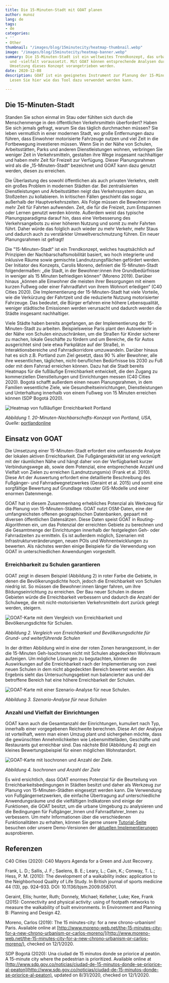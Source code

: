 ```yaml
---
title: Die 15-Minuten-Stadt mit GOAT planen
author: munoz
lang: de
tags:
- de
categories:
- ''
- Other
thumbnail: "/images/blog/15minutecity/heatmap-thumbnail.webp"
image: "/images/blog/15minutecity/heatmap-banner.webp"
summary: Die 15-Minuten-Stadt ist ein weltweites Trendkonzept, das urbane Räume mit hoher Nutzungsdichte
  und -vielfalt voraussetzt. Mit GOAT können entsprechende Analysen durchgeführt und die 
  Umsetzung dieses Konzept vorangetrieben werden.
date: 2020-12-08
description: GOAT ist ein geeignetes Instrument zur Planung der 15-Minuten-Stadt.
  Lesen Sie hier wie das Tool dazu verwendet werden kann.

---
```

## Die 15-Minuten-Stadt

Standen Sie schon einmal im Stau oder fühlten sich durch die Menschenmenge in den öffentlichen Verkehrsmitteln überfordert? Haben Sie sich jemals gefragt, warum Sie das täglich durchmachen müssen? Sie leben vermutlich in einer modernen Stadt, wo große Entfernungen dazu führen, dass Einwohner motorisierte Fahrzeuge nutzen und viel Zeit in die Fortbewegung investieren müssen. Wenn Sie in der Nähe von Schulen, Arbeitsstätten, Parks und anderen Dienstleistungen wohnen, verbringen Sie weniger Zeit in Verkehrsmitteln, gestalten ihre Wege insgesamt nachhaltiger und haben mehr Zeit für Freizeit zur Verfügung. Dieser Planungsrahmen wird als die „15-Minuten-Stadt“ bezeichnet und GOAT kann dazu genutzt werden, diesen zu erreichen.

Die Überlastung des sowohl öffentlichen als auch privaten Verkehrs, stellt ein großes Problem in modernen Städten dar. Bei zentralisierten Dienstleistungen und Arbeitsstätten neigt das Verkehrssystem dazu, an Stoßzeiten zu kollabieren. In kritischen Fällen geschieht das sogar außerhalb der Hauptverkehrszeiten. Als Folge müssen die Bewohner:innen mehr Zeit für Fahrten aufwenden. Zeit, die für die Freizeit, zum Entspannen oder Lernen genutzt werden könnte. Außerdem weist das typische Planungsparadigma darauf hin, dass eine Verbesserung des Verkehrsangebots zu einer höheren Nutzung und somit zu mehr Fahrten führt. Daher würde das folglich auch wieder zu mehr Verkehr, mehr Staus und dadurch auch zu verstärkter Umweltverschmutzung führen. Ein neuer Planungsrahmen ist gefragt!

Die "15-Minuten-Stadt" ist ein Trendkonzept, welches hauptsächlich auf Prinzipien der Nachbarschaftsmobilität basiert, wo hoch integrierte und inklusive Räume sowie gemischte Landnutzungsflächen gefördert werden. Der Initiator des Konzepts, Carolis Moreno, definiert die 15-Minuten-Stadt folgendermaßen: „die Stadt, in der Bewohner:innen ihre Grundbedürfnisse in weniger als 15 Minuten befriedigen können“ (Moreno 2019). Darüber hinaus „können alle Einwohner die meisten ihrer Besorgungen mit einem kurzen Fußweg oder einer Fahrradfahrt von ihrem Wohnort erledigen“ (C40 Cities 2020). Die Implementierung der 15-Minuten-Stadt hat viele Vorteile, wie die Verkürzung der Fahrtzeit und die reduzierte Nutzung motorisierter Fahrzeuge. Das bedeutet, die Bürger erfahren eine höhere Lebensqualität, weniger städtische Emissionen werden verursacht und dadurch werden die Städte insgesamt nachhaltiger.

Viele Städte haben bereits angefangen, an der Implementierung der 15-Minuten-Stadt zu arbeiten. Beispielsweise Paris plant den Autoverkehr in der Nähe von Schulen einzuschränken, um die Straßen für Kinder sicherer zu machen, lokale Geschäfte zu fördern und um Bereiche, die für Autos ausgerichtet sind (wie etwa Parkplätze auf der Straße), in Interaktionsbereiche und Fahrradkorridore umzuwandeln. Darüber hinaus hat es sich z.B. Portland zum Ziel gesetzt, dass 90 % aller Bewohner, alle ihre wesentlichen, täglichen, nicht-beruflichen Bedürfnisse bis 2030 zu Fuß oder mit dem Fahrrad erreichen können. Dazu hat die Stadt bereits Heatmaps für die fußläufige Erreichbarkeit entwickelt, die den Zugang zu kommerziellen Dienstleitungen und Einrichtungen messen (C40 Cities 2020). Bogotá schafft außerdem einen neuen Planungsrahmen, in dem Familien wesentliche Ziele, wie Gesundheitseinrichtungen, Dienstleistungen und Unterhaltung innerhalb von einem Fußweg von 15 Minuten erreichen können (SDP Bogotá 2020).

![Heatmap von fußläufiger Erreichbarkeit Portland](/images/blog/15minutecity/portland.webp "Portland Plan: 20-Minuten-Nachbarschaftskonzept")

_Abbildung 1. 20-Minuten-Nachbarschafts-Konzept von Portland, USA, Quelle:_ [portlandonline](https://www.portlandonline.com/portlandplan/index.cfm?a=288098&c=52256)

## Einsatz von GOAT

Die Umsetzung einer 15-Minuten-Stadt erfordert eine umfassende Analyse der lokalen aktiven Erreichbarkeit. Die Fußgängeraktivität ist eng verknüpft mit der räumlichen Nähe und hängt daher von der Verfügbarkeit kurzer Verbindungswege ab, sowie dem Potenzial, eine entsprechende Anzahl und Vielfalt von Zielen zu erreichen (Landnutzungsmix) (Frank et al. 2010). Diese Art der Auswertung erfordert eine detaillierte Beschreibung des Fußgänger- und Fahrradwegnetzwerkes (Geraint et al. 2015) und somit eine sorgfältige Bewertung auf Grundlage robuster GIS-Modelle und einer enormen Datenmenge.

GOAT hat in diesem Zusammenhang erhebliches Potenzial als Werkzeug für die Planung von 15-Minuten-Städten. GOAT nutzt OSM-Daten, eine der umfangreichsten offenen geographischen Datenbanken, gepaart mit diversen öffentlichen Datensätzen. Diese Daten speist GOAT in Routing-Algorithmen ein, um das Potenzial der erreichten Gebiete zu berechnen und die Gesamtmenge der Einrichtungen innerhalb der festgelegten Geh- oder Fahrradzeiten zu ermitteln. Es ist außerdem möglich, Szenarien mit Infrastrukturveränderungen, neuen POIs und Wohnentwicklungen zu bewerten. Als nächstes werden einige Beispiele für die Verwendung von GOAT in unterschiedlichen Anwendungen vorgestellt.

### Erreichbarkeit zu Schulen garantieren

GOAT zeigt in diesem Beispiel (Abbildung 2) in roter Farbe die Gebiete, in denen die Bevölkerungsdichte hoch, jedoch die Erreichbarkeit von Schulen niedrig ist. So müssen die Bewohner:innen länger fahren, um ihre Bildungseinrichtung zu erreichen. Der Bau neuer Schulen in diesen Gebieten würde die Erreichbarkeit verbessern und dadurch die Anzahl der Schulwege, die mit nicht-motorisierten Verkehrsmitteln dort zurück gelegt werden, steigern.

![GOAT-Karte mit dem Vergleich von Erreichbarkeit und Bevölkerungsdichte für Schulen.](/images/blog/15minutecity/heatmap.webp "Erreichbarkeit zu Schulen mit GOAT garantieren.")

_Abbildung 2. Vergleich von Erreichbarkeit und Bevölkerungsdichte für Grund- und weiterführende Schulen_

In der dritten Abbildung wird in eine der roten Zonen herangezoomt, in der die 15-Minuten Geh-Isochronen nicht mit Schulen abgedeckten Wohnraum aufzeigen. Um mögliche Lösungen zu begutachten, können die Auswirkungen auf die Erreichbarkeit nach der Implementierung von zwei neuen Schulen in dem nicht abgedeckten Bereich bewertet werden. Als Ergebnis sieht das Untersuchungsgebiet nun balancierter aus und der betroffene Bereich hat eine höhere Erreichbarkeit der Schulen.

![GOAT-Karte mit einer Szenario-Analyse für neue Schulen.](/images/blog/15minutecity/scenario.webp "Modellieren von Szenarien mit GOAT.")

_Abbildung 3. Szenario-Analyse für neue Schulen_

### Anzahl und Vielfalt der Einrichtungen

GOAT kann auch die Gesamtanzahl der Einrichtungen, kumuliert nach Typ, innerhalb einer vorgegebenen Reichweite berechnen. Diese Art der Analyse ist vorteilhaft, wenn man einen Umzug plant und sichergehen möchte, dass die gewünschten Annehmlichkeiten wie Lebensmittelläden, Geschäfte und Restaurants gut erreichbar sind. Das nächste Bild (Abbildung 4) zeigt ein kleines Bewertungsbeispiel für einen möglichen Wohnstandort.

![GOAT-Karte mit Isochronen und Anzahl der Ziele.](/images/blog/15minutecity/isochrone.webp "Bewertung möglicher Wohnstandorte mit GOAT.")

_Abbildung 4. Isochronen und Anzahl der Ziele_

Es wird ersichtlich, dass GOAT enormes Potenzial für die Beurteilung von Erreichbarkeitsbedingungen in Städten besitzt und daher als Werkzeug zur Planung von 15-Minuten-Städten eingesetzt werden kann. Die Verwendung von Fußgängernetzwerken, die einfache Übertragung auf unterschiedliche Anwendungsräume und die vielfältigen Indikatoren sind einige der Funktionen, die GOAT besitzt, um die urbane Umgebung zu analysieren und die Bedingungen für Fußgänger_Innen und Fahrradfahrer_Innen zu verbessern. Um mehr Informationen über die verschiedenen Funktionalitäten zu erhalten, können Sie gerne unsere [Tutorial-Seite](../../tutorials/isochrone) besuchen oder unsere Demo-Versionen der [aktuellen Implementierungen](../../goat-references) ausprobieren.

## Referenzen

C40 Cities (2020): C40 Mayors Agenda for a Green and Just Recovery.

Frank, L. D.; Sallis, J. F.; Saelens, B. E.; Leary, L.; Cain, K.; Conway, T. L.; Hess, P. M. (2010): The development of a walkability index: application to the Neighborhood Quality of Life Study. In British journal of sports medicine 44 (13), pp. 924–933. DOI: 10.1136/bjsm.2009.058701.

Geraint, Ellis; hunter, Ruth; Donnely, Michael; Kelleher, Luke; Kee, Frank (2015): Connectivity and physical activity: using of footpath networks to measure the walkability of built environments. In Environment and Planning B: Planning and Design 42.

Moreno, Carlos (2019): The 15 minutes-city: for a new chrono-urbanism! Paris. Available online at [http://www.moreno-web.net/the-15-minutes-city-for-a-new-chrono-urbanism-pr-carlos-moreno/](http://www.moreno-web.net/the-15-minutes-city-for-a-new-chrono-urbanism-pr-carlos-moreno/), checked on 12/1/2020.

SDP Bogotá (2020): Una ciudad de 15 minutos donde se priorice al peatón. A 15-minute city where the pedestrian is prioritized. Available online at [http://www.sdp.gov.co/noticias/ciudad-de-15-minutos-donde-se-priorice-al-peaton](http://www.sdp.gov.co/noticias/ciudad-de-15-minutos-donde-se-priorice-al-peaton), updated on 8/31/2020, checked on 12/1/2020.